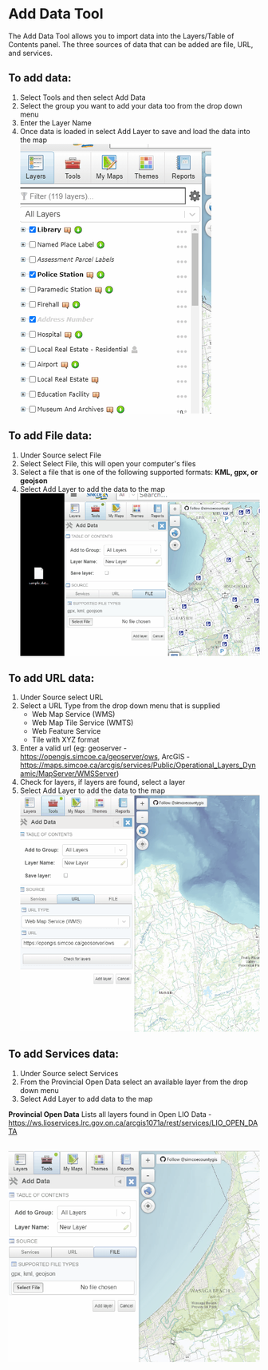 # Add Data Tool
The Add Data Tool allows you to import data into the Layers/Table of Contents panel. The three sources of data that can be added are file, URL, and services. 

## To add data:
1. Select Tools and then select Add Data
2. Select the group you want to add your data too from the drop down menu
3. Enter the Layer Name 
3. Once data is loaded in select Add Layer to save and load the data into the map 
<br />![navigate to add data](../images/add-data-browse-to.gif "Navigate to Add Data Tool")

## To add File data:
1. Under Source select File
2. Select Select File, this will open your computer's files
3. Select a file that is one of the following supported formats: **KML, gpx, or geojson**
4. Select Add Layer to add the data to the map
<br />![add file](../images/add-data-add-file.gif "Add File")

## To add URL data:
1. Under Source select URL 
2. Select a URL Type from the drop down menu that is supplied
    - Web Map Service (WMS)
    - Web Map Tile Service (WMTS)
    - Web Feature Service
    - Tile with XYZ format
3. Enter a valid url (eg: geoserver - https://opengis.simcoe.ca/geoserver/ows, ArcGIS - https://maps.simcoe.ca/arcgis/services/Public/Operational_Layers_Dynamic/MapServer/WMSServer)
4. Check for layers, if layers are found, select a layer 
5. Select Add Layer to add the data to the map
<br />![add url](../images/add-data-add-url.gif "Add Url Service")

## To add Services data: 
1. Under Source select Services
2. From the Provincial Open Data select an available layer from the drop down menu 
3. Select Add Layer to add data to the map

**Provincial Open Data**
Lists all layers found in Open LIO Data - https://ws.lioservices.lrc.gov.on.ca/arcgis1071a/rest/services/LIO_OPEN_DATA

<br />![add url](../images/servicesbuiltuparea.gif "Add Url Service")
